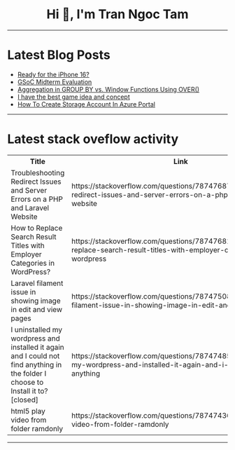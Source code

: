 <h1 align="center">Hi 👋, I'm Tran Ngoc Tam</h1>

---

# Latest Blog Posts 
<!-- BLOG-POST-LIST:START -->
- [Ready for the iPhone 16?](https://dev.to/anshsaini/ready-for-the-iphone-16-4eah)
- [GSoC Midterm Evaluation](https://dev.to/chiemezuo/gsoc-midterm-evaluation-3i5o)
- [Aggregation in GROUP BY vs. Window Functions Using OVER&lpar;&rpar;](https://dev.to/felipe_de_godoy/aggregation-in-group-by-vs-window-functions-using-over-32ap)
- [I have the best game idea and concept](https://dev.to/rico_valentine/i-have-the-best-game-idea-and-concept-o4i)
- [How To Create Storage Account In Azure Portal](https://dev.to/romanus_onyekwere/how-to-create-storage-account-in-azure-portal-4dj9)
<!-- BLOG-POST-LIST:END -->

---

# Latest stack oveflow activity
<table>
  <tr><th>Title</th><th>Link</th></tr>
  <!-- STACKOVERFLOW:START --><tr><td>Troubleshooting Redirect Issues and Server Errors on a PHP and Laravel Website</td><td>https://stackoverflow.com/questions/78747687/troubleshooting-redirect-issues-and-server-errors-on-a-php-and-laravel-website</td></tr><tr><td>How to Replace Search Result Titles with Employer Categories in WordPress?</td><td>https://stackoverflow.com/questions/78747681/how-to-replace-search-result-titles-with-employer-categories-in-wordpress</td></tr><tr><td>Laravel filament issue in showing image in edit and view pages</td><td>https://stackoverflow.com/questions/78747508/laravel-filament-issue-in-showing-image-in-edit-and-view-pages</td></tr><tr><td>I uninstalled my wordpress and installed it again and I could not find anything in the folder I choose to Install it to? [closed]</td><td>https://stackoverflow.com/questions/78747485/i-uninstalled-my-wordpress-and-installed-it-again-and-i-could-not-find-anything</td></tr><tr><td>html5 play video from folder ramdonly</td><td>https://stackoverflow.com/questions/78747436/html5-play-video-from-folder-ramdonly</td></tr><!-- STACKOVERFLOW:END -->
</table>

---


